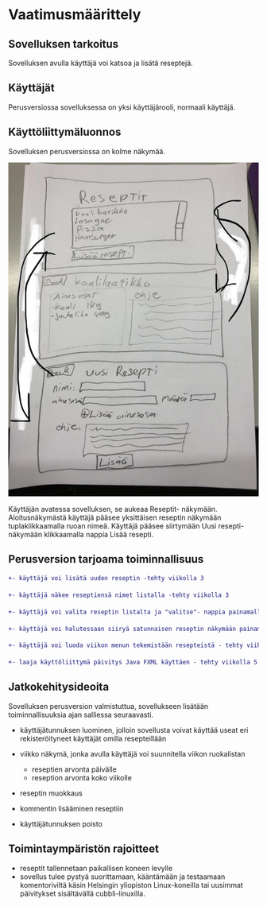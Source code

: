  # Vaatimusmäärittely

## Sovelluksen tarkoitus 

Sovelluksen avulla käyttäjä voi katsoa ja lisätä reseptejä. 

## Käyttäjät

Perusversiossa sovelluksessa on yksi käyttäjärooli, normaali käyttäjä.

## Käyttöliittymäluonnos 

Sovelluksen perusversiossa on kolme näkymää. 


<img src="https://github.com/Eddiejjay/ot-harjoitustyo/blob/master/ReseptiXApp/dokumentaatio/Kuvat/Kayttoliittyma.jpg">


Käyttäjän avatessa sovelluksen, se aukeaa Reseptit- näkymään. Aloitusnäkymästä käyttäjä pääsee yksittäisen reseptin näkymään tuplaklikkaamalla ruoan nimeä.
Käyttäjä pääsee siirtymään Uusi resepti- näkymään klikkaamalla nappia Lisää resepti.



## Perusversion tarjoama toiminnallisuus

```diff 
+- käyttäjä voi lisätä uuden reseptin -tehty viikolla 3

+- käyttäjä näkee reseptiensä nimet listalla -tehty viikolla 3

+- käyttäjä voi valita reseptin listalta ja "valitse"- nappia painamalla siirtyy yksittäisen reseptin näkymään - tehty viikolla 4

+- käyttäjä voi halutessaan siiryä satunnaisen reseptin näkymään painamalla "satunnainen"- nappia - tehty viikolla 4

+- käyttäjä voi luoda viikon menun tekemistään resepteistä - tehty viikolla 5

+- laaja käyttöliittymä päivitys Java FXML käyttäen - tehty viikolla 5 
```


## Jatkokehitysideoita 

Sovelluksen perusversion valmistuttua, sovellukseen lisätään toiminnallisuuksia ajan salliessa seuraavasti.
 
 - käyttäjätunnuksen luominen, jolloin sovellusta voivat käyttää useat
eri rekisteröityneet käyttäjät omilla resepteillään

- viikko näkymä, jonka avulla käyttäjä voi suunnitella viikon ruokalistan 
  - reseptien arvonta päivälle 
  - reseption arvonta koko viikolle 

- reseptin muokkaus 

- kommentin lisääminen reseptiin 

- käyttäjätunnuksen poisto 


## Toimintaympäristön rajoitteet
- reseptit tallennetaan paikallisen koneen levylle
- sovellus tulee pystyä suorittamaan, kääntämään ja testaamaan komentoriviltä
käsin Helsingin yliopiston Linux-koneilla tai uusimmat päivitykset
sisältävällä cubbli-linuxilla. 
